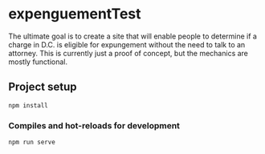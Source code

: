 # expenguementTest
The ultimate goal is to create a site that will enable people to determine if a charge in D.C. is eligible for expungement without the need to talk to an attorney. This is currently just a proof of concept, but the mechanics are mostly functional. 

## Project setup
```
npm install
```

### Compiles and hot-reloads for development
```
npm run serve
```


